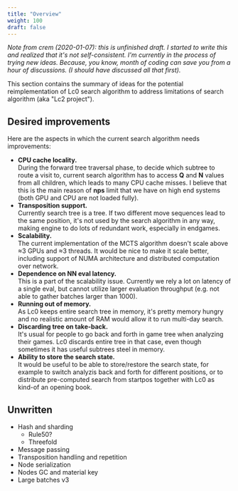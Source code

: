 ```yaml
---
title: "Overview"
weight: 100
draft: false
---
```


*Note from crem (2020-01-07): this is unfinished draft. I started to write this and realized that it's not self-consistent. I'm currently in the process of trying new ideas. Because, you know, month of coding can save you from a hour of discussions. (I should have discussed all that first).*

This section contains the summary of ideas for the potential reimplementation of Lc0 search algorithm to address limitations of search algorithm (aka "Lc2 project").

## Desired improvements

Here are the aspects in which the current search algorithm needs improvements:

* **CPU cache locality.**  
During the forward tree traversal phase, to decide which subtree to route a visit to, current search algorithm has to access **Q** and **N** values from all children, which leads to many CPU cache misses. I believe that this is the main reason of **nps** limit that we have on high end systems (both GPU and CPU are not loaded fully).
* **Transposition support.**  
Currently search tree is a tree. If two different move sequences lead to the same position, it's not used by the search algorithm in any way, making engine to do lots of redundant work, especially in endgames.
* **Scalability.**  
The current implementation of the MCTS algorithm doesn't scale above ≈3 GPUs and ≈3 threads. It would be nice to make it scale better, including support of NUMA architecture and distributed computation over network.
* **Dependence on NN eval latency.**  
This is a part of the scalability issue. Currently we rely a lot on latency of a single eval, but cannot utilize larger evaluation throughput (e.g. not able to gather batches larger than 1000).
* **Running out of memory.**  
As Lc0 keeps entire search tree in memory, it's pretty memory hungry and no realistic amount of RAM would allow it to run multi-day search.
* **Discarding tree on take-back.**  
It's usual for people to go back and forth in game tree when analyzing their games. Lc0 discards entire tree in that case, even though sometimes it has useful subtrees steel in memory.
* **Ability to store the search state.**  
It would be useful to be able to store/restore the search state, for example to switch analyzis back and forth for different positions, or to distribute pre-computed search from startpos together with Lc0 as kind-of an opening book.


## Unwritten

* Hash and sharding
  * Rule50?
  * Threefold
* Message passing
* Transposition handling and repetition
* Node serialization
* Nodes GC and material key
* Large batches v3
